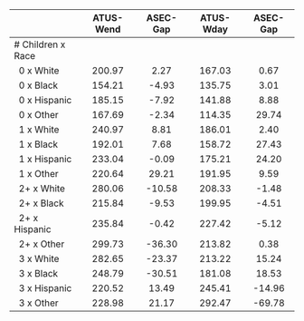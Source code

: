 
|                      |    ATUS-Wend |     ASEC-Gap |    ATUS-Wday |     ASEC-Gap |
| -------------------- | :----------: | :----------: | :----------: | :----------: |
| # Children x Race    |              |              |              |              |
| &nbsp;&nbsp;0 x White |       200.97 |         2.27 |       167.03 |         0.67 |
| &nbsp;&nbsp;0 x Black |       154.21 |        -4.93 |       135.75 |         3.01 |
| &nbsp;&nbsp;0 x Hispanic |       185.15 |        -7.92 |       141.88 |         8.88 |
| &nbsp;&nbsp;0 x Other |       167.69 |        -2.34 |       114.35 |        29.74 |
| &nbsp;&nbsp;1 x White |       240.97 |         8.81 |       186.01 |         2.40 |
| &nbsp;&nbsp;1 x Black |       192.01 |         7.68 |       158.72 |        27.43 |
| &nbsp;&nbsp;1 x Hispanic |       233.04 |        -0.09 |       175.21 |        24.20 |
| &nbsp;&nbsp;1 x Other |       220.64 |        29.21 |       191.95 |         9.59 |
| &nbsp;&nbsp;2+ x White |       280.06 |       -10.58 |       208.33 |        -1.48 |
| &nbsp;&nbsp;2+ x Black |       215.84 |        -9.53 |       199.95 |        -4.51 |
| &nbsp;&nbsp;2+ x Hispanic |       235.84 |        -0.42 |       227.42 |        -5.12 |
| &nbsp;&nbsp;2+ x Other |       299.73 |       -36.30 |       213.82 |         0.38 |
| &nbsp;&nbsp;3 x White |       282.65 |       -23.37 |       213.22 |        15.24 |
| &nbsp;&nbsp;3 x Black |       248.79 |       -30.51 |       181.08 |        18.53 |
| &nbsp;&nbsp;3 x Hispanic |       220.52 |        13.49 |       245.41 |       -14.96 |
| &nbsp;&nbsp;3 x Other |       228.98 |        21.17 |       292.47 |       -69.78 |

